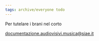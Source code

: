 ```yaml
---
tags: archive/everyone todo
---
```

Per tutelare i brani nel corto

documentazione.audiovisivi.musica@siae.it